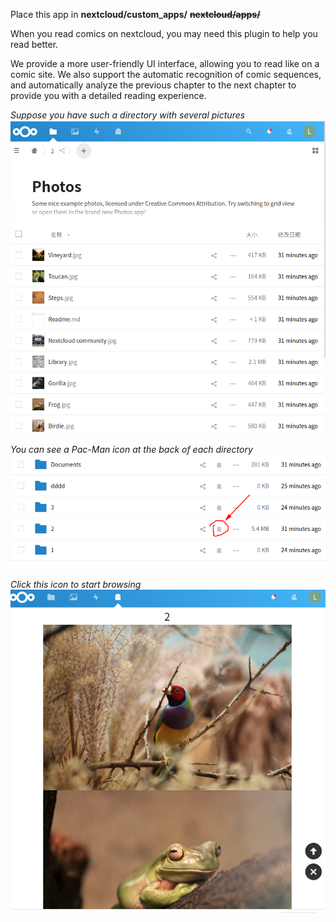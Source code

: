 Place this app in **nextcloud/custom_apps/** **~~nextcloud/apps/~~**

When you read comics on nextcloud, you may need this plugin to help you read better.

We provide a more user-friendly UI interface, allowing you to read like on a comic site. We also support the automatic recognition of comic sequences, and automatically analyze the previous chapter to the next chapter to provide you with a detailed reading experience.

*Suppose you have such a directory with several pictures*
![filelist](https://raw.githubusercontent.com/lixiaofei123/comicmode/master/img/filelist.png)

*You can see a Pac-Man icon at the back of each directory*
![comicbtn](https://github.com/lixiaofei123/comicmode/blob/master/img/comicbtn.png?raw=true)

*Click this icon to start browsing*
![comic mode](https://github.com/lixiaofei123/comicmode/blob/master/img/comicmode.png?raw=true)